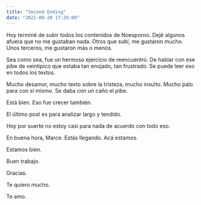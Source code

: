 ```yaml
---
title: "Second Ending"
date: "2021-09-20 17:20:00"
---
```


Hoy terminé de subir todos los contenidos de Noesporno. Dejé algunos afuera que no me gustaban nada. Otros que subí, me gustaron mucho. Unos terceros, me gustaron más o menos.

Sea como sea, fue un hermoso ejercicio de reencuentro. De hablar con ese pibe de veintipico que estaba tan enojado, tan frustrado. Se puede leer eso en todos los textos.

Mucho desamor, mucho texto sobre la tristeza, mucho insulto. Mucho palo para con sí mismo. Se daba con un caño el pibe.

Está bien. Eso fue crecer también.

El último post es para analizar largo y tendido.

Hoy por suerte no estoy casi para nada de acuerdo con todo eso.

En buena hora, Marce. Estás llegando. Acá estamos.

Estamos bien.

Buen trabajo.

Gracias.

Te quiero mucho.

Te amo.